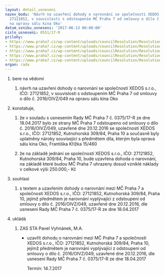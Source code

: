 ```yaml
---
layout: detail_usneseni
nazev_bodu: 'Návrh na uzavření dohody o narovnání se společností XEDOS s.r.o., IČO:
  27121852, v souvislosti s odstoupením MČ Praha 7 od smlouvy o dílo č. 2016/OIVZ/049
  na opravu sálu kina Oko'
datum_vzniku_usneseni: '2017-06-13 00:00:00'
cislo_usneseni: 0551/17-R
prilohy:
- https://www.praha7.cz/wp-content/uploads/councilResolution/Resolutions/29192/export/01_XEDOS_17narov~214808.docx
- https://www.praha7.cz/wp-content/uploads/councilResolution/Resolutions/29192/export/02_XEDOS_17narov~214807.pdf
- https://www.praha7.cz/wp-content/uploads/councilResolution/Resolutions/29192/export/03_XEDOS_17narov~214806.docx
- https://www.praha7.cz/wp-content/uploads/councilResolution/Resolutions/29192/export/04_XEDOS_17narov~214805.doc
- https://www.praha7.cz/wp-content/uploads/councilResolution/Resolutions/29192/export/export~295875.pdf
organ: rada
---
```

<ol id="urzList" class="urzList_view"><li id="" class="urzClass1"><span name="1">bere na vědomí</span><ol class="urzOlClass"><li style="text-align: left;" id="" class="urzClass2"><span><p>návrh na uzavření dohody o narovnání se společností XEDOS s.r.o., IČO: 27121852, v souvislosti s odstoupením MČ Praha 7 od smlouvy o dílo č. 2016/OIVZ/049 na opravu sálu kina Oko</p></span></li></ol></li><li id="" class="urzClass1"><span name="50">konstatuje,</span><ol id="" class="urzOlClass"><li style="text-align: left;" id="" class="urzClass2"><span><p>že v souladu s usnesením Rady MČ Praha 7 č. 0375/17-R ze dne 18.04.2017 bylo ze strany MČ Praha 7 odstoupeno od smlouvy o dílo č. 2016/OIVZ/049, uzavřené dne 20.12.2016 se společností XEDOS s.r.o., IČO: 27121852, Kutnohorská 309/84, Praha 10 a současně byly uplatněny nároky související s předmětem díla, kterým byla oprava sálu kina Oko, Františka Křížka 15/460</p></span></li><li style="text-align: left;" id="" class="urzClass2"><span><p>že na základě jednání se společností XEDOS s.r.o., IČO: 27121852, Kutnohorská 309/84, Praha 10, bude uzavřena dohoda o narovnání, na základě které budou MČ Praha 7 uhrazeny dosud vzniklé náklady v celkové výši 250.000,- Kč</p></span></li></ol></li><li id="" class="urzClass1"><span name="26">souhlasí</span><ol id="" class="urzOlClass"><li style="text-align: left;" id="" class="urzClass2"><span><p>s textem a uzavřením dohody o narovnání mezi MČ Praha 7 a společností XEDOS s.r.o., IČO: 27121852, Kutnohorská 309/84, Praha 10, jejímž předmětem je narovnání vyplývající z odstoupení od smlouvy o dílo č. 2016/OIVZ/049, uzavřené dne 20.12.2016, dle usnesení Rady MČ Praha 7 č. 0375/17-R ze dne 18.04.2017</p></span></li></ol></li><li class="urzClass1" id="urzUkoly"><span name="1">ukládá</span><ol class="urzOlClass"><li class="urzClass2"><span><p>ZAS STA Pavel Vyhnánek, M.A.</p></span><ul class="urzUlClass"><li class="urzClass3"><span><p>uzavřít dohodu o narovnání mezi MČ Praha 7 a společností XEDOS s.r.o., IČO: 27121852, Kutnohorská 309/84, Praha 10, jejímž předmětem je narovnání vyplývající z odstoupení od smlouvy o dílo č. 2016/OIVZ/049, uzavřené dne 20.12.2016, dle usnesení Rady MČ Praha 7 č. 0375/17-R ze dne 18.04.2017</p></span><span class="urzUkolTermin">  Termín:&nbsp;14.7.2017</span></li></ul></li></ol></li></ol>
